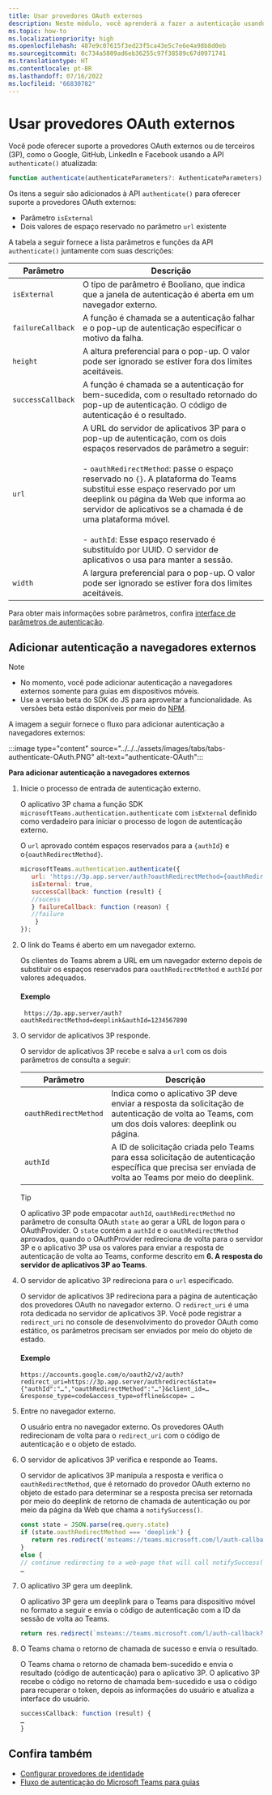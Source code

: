 ```yaml
---
title: Usar provedores OAuth externos
description: Neste módulo, você aprenderá a fazer a autenticação usando provedores OAuth externos e como adicioná-la ao navegador externo
ms.topic: how-to
ms.localizationpriority: high
ms.openlocfilehash: 487e9c07615f3ed23f5ca43e5c7e6e4a98b8d0eb
ms.sourcegitcommit: 0c734a5809ad6eb36255c97f38589c67d0971741
ms.translationtype: HT
ms.contentlocale: pt-BR
ms.lasthandoff: 07/16/2022
ms.locfileid: "66830782"
---
```

# <a name="use-external-oauth-providers"></a>Usar provedores OAuth externos

Você pode oferecer suporte a provedores OAuth externos ou de terceiros (3P), como o Google, GitHub, LinkedIn e Facebook usando a API `authenticate()` atualizada:

```JavaScript
function authenticate(authenticateParameters?: AuthenticateParameters)
``` 

Os itens a seguir são adicionados à API `authenticate()` para oferecer suporte a provedores OAuth externos:

* Parâmetro `isExternal`
* Dois valores de espaço reservado no parâmetro `url` existente

A tabela a seguir fornece a lista parâmetros e funções da API `authenticate()` juntamente com suas descrições:

| Parâmetro| Descrição|
| --- | --- |
|`isExternal` | O tipo de parâmetro é Booliano, que indica que a janela de autenticação é aberta em um navegador externo.|
|`failureCallback`| A função é chamada se a autenticação falhar e o pop-up de autenticação especificar o motivo da falha.|
|`height` |A altura preferencial para o pop-up. O valor pode ser ignorado se estiver fora dos limites aceitáveis.|
|`successCallback`| A função é chamada se a autenticação for bem-sucedida, com o resultado retornado do pop-up de autenticação. O código de autenticação é o resultado.|
|`url`  <br>|A URL do servidor de aplicativos 3P para o pop-up de autenticação, com os dois espaços reservados de parâmetro a seguir:</br> <br> - `oauthRedirectMethod`: passe o espaço reservado no `{}`. A plataforma do Teams substitui esse espaço reservado por um deeplink ou página da Web que informa ao servidor de aplicativos se a chamada é de uma plataforma móvel.</br> <br> - `authId`: Esse espaço reservado é substituído por UUID. O servidor de aplicativos o usa para manter a sessão.| 
|`width`|A largura preferencial para o pop-up. O valor pode ser ignorado se estiver fora dos limites aceitáveis.|

Para obter mais informações sobre parâmetros, confira [interface de parâmetros de autenticação](/javascript/api/@microsoft/teams-js/microsoftteams.authentication.authenticateparameters?view=msteams-client-js-latest&preserve-view=true).

## <a name="add-authentication-to-external-browsers"></a>Adicionar autenticação a navegadores externos

> [!NOTE]
> * No momento, você pode adicionar autenticação a navegadores externos somente para guias em dispositivos móveis. 
> * Use a versão beta do SDK do JS para aproveitar a funcionalidade. As versões beta estão disponíveis por meio do [NPM](https://www.npmjs.com/package/@microsoft/teams-js/v/1.12.0-beta.2).

A imagem a seguir fornece o fluxo para adicionar autenticação a navegadores externos:

 :::image type="content" source="../../../assets/images/tabs/tabs-authenticate-OAuth.PNG" alt-text="authenticate-OAuth":::

**Para adicionar autenticação a navegadores externos**

1. Inicie o processo de entrada de autenticação externo.

   O aplicativo 3P chama a função SDK `microsoftTeams.authentication.authenticate` com `isExternal` definido como verdadeiro para iniciar o processo de logon de autenticação externo. 

   O `url` aprovado contém espaços reservados para a `{authId}` e o`{oauthRedirectMethod}`.  


    ```JavaScript
    microsoftTeams.authentication.authenticate({
       url: 'https://3p.app.server/auth?oauthRedirectMethod={oauthRedirectMethod}&authId={authId}',
       isExternal: true,
       successCallback: function (result) {
       //sucess 
       } failureCallback: function (reason) {
       //failure 
        }
    });
    ```

2. O link do Teams é aberto em um navegador externo.

   Os clientes do Teams abrem a URL em um navegador externo depois de substituir os espaços reservados para `oauthRedirectMethod` e `authId` por valores adequados. 

   #### <a name="example"></a>Exemplo

   ```http
    https://3p.app.server/auth?oauthRedirectMethod=deeplink&authId=1234567890 
   ```

3. O servidor de aplicativos 3P responde.

   O servidor de aplicativos 3P recebe e salva a `url` com os dois parâmetros de consulta a seguir:

   | Parâmetro | Descrição|
   | --- | --- |
   | `oauthRedirectMethod` |Indica como o aplicativo 3P deve enviar a resposta da solicitação de autenticação de volta ao Teams, com um dos dois valores: deeplink ou página.|
   |`authId` | A ID de solicitação criada pelo Teams para essa solicitação de autenticação específica que precisa ser enviada de volta ao Teams por meio do deeplink.|

    > [!TIP]
    > O aplicativo 3P pode empacotar `authId`, `oauthRedirectMethod` no parâmetro de consulta OAuth `state` ao gerar a URL de logon para o OAuthProvider. O `state` contém a `authId` e o `oauthRedirectMethod` aprovados, quando o OAuthProvider redireciona de volta para o servidor 3P e o aplicativo 3P usa os valores para enviar a resposta de autenticação de volta ao Teams, conforme descrito em **6. A resposta do servidor de aplicativos 3P ao Teams**. 

4. O servidor de aplicativo 3P redireciona para o `url` especificado.

   O servidor de aplicativos 3P redireciona para a página de autenticação dos provedores OAuth no navegador externo. O `redirect_uri` é uma rota dedicada no servidor de aplicativos 3P. Você pode registrar a `redirect_uri` no console de desenvolvimento do provedor OAuth como estático, os parâmetros precisam ser enviados por meio do objeto de estado. 

   #### <a name="example"></a>Exemplo

    ```http
    https://accounts.google.com/o/oauth2/v2/auth?redirect_uri=https://3p.app.server/authredirect&state={"authId":"…","oauthRedirectMethod":"…"}&client_id=…    &response_type=code&access_type=offline&scope= … 
    ```

5. Entre no navegador externo.

   O usuário entra no navegador externo. Os provedores OAuth redirecionam de volta para o `redirect_uri` com o código de autenticação e o objeto de estado.

6. O servidor de aplicativos 3P verifica e responde ao Teams.

   O servidor de aplicativos 3P manipula a resposta e verifica o `oauthRedirectMethod`, que é retornado do provedor OAuth externo no objeto de estado para determinar se a resposta precisa ser retornada por meio do deeplink de retorno de chamada de autenticação ou por meio da página da Web que chama a `notifySuccess()`.

      ```JavaScript
      const state = JSON.parse(req.query.state)
      if (state.oauthRedirectMethod === 'deeplink') {
         return res.redirect('msteams://teams.microsoft.com/l/auth-callback?authId=${state.authId}&code=${req.query.code}')
      }
      else {
      // continue redirecting to a web-page that will call notifySuccess() – usually this method is used in Teams-Web
      …
      ```

7. O aplicativo 3P gera um deeplink.

   O aplicativo 3P gera um deeplink para o Teams para dispositivo móvel no formato a seguir e envia o código de autenticação com a ID da sessão de volta ao Teams.

   ```JavaScript
   return res.redirect(`msteams://teams.microsoft.com/l/auth-callback?authId=${state.authId}&result=${req.query.code}`)
   ```

 8. O Teams chama o retorno de chamada de sucesso e envia o resultado.

    O Teams chama o retorno de chamada bem-sucedido e envia o resultado (código de autenticação) para o aplicativo 3P. O aplicativo 3P recebe o código no retorno de chamada bem-sucedido e usa o código para recuperar o token, depois as informações do usuário e atualiza a interface do usuário.

      ```JavaScript
      successCallback: function (result) { 
      … 
      } 
      ```

## <a name="see-also"></a>Confira também

* [Configurar provedores de identidade](../../../concepts/authentication/configure-identity-provider.md)
* [Fluxo de autenticação do Microsoft Teams para guias](auth-flow-tab.md)
